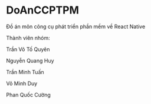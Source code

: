 # DoAnCCPTPM

Đồ án môn công cụ phát triển phần mềm về React Native


Thành viên nhóm:

Trần Võ Tố Quyên

Nguyễn Quang Huy

Trần Minh Tuấn

Võ Minh Duy

Phan Quốc Cường
